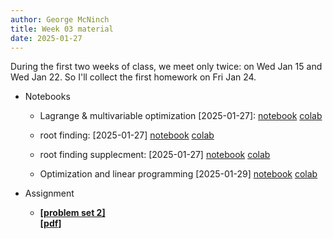 ```yaml
---
author: George McNinch
title: Week 03 material
date: 2025-01-27
---
```


During the first two weeks of class, we meet only twice: on Wed Jan 15
and Wed Jan 22. So I'll collect the first homework on Fri Jan 24.

- Notebooks

  - Lagrange & multivariable optimization [2025-01-27]:
    [notebook](/course-content/week03-01--lagrange.ipynb)
    [colab](https://colab.research.google.com/github/gmcninch-tufts/2025-Sp-Math087/blob/main/course-content/week03-01--lagrange.ipynb)

  - root finding: [2025-01-27]
    [notebook](/course-content/week03-02--root-finding.ipynb)
    [colab](https://colab.research.google.com/github/gmcninch-tufts/2025-Sp-Math087/blob/main/course-content/week03-02--root-finding.ipynb)

  - root finding supplecment: [2025-01-27]
    [notebook](/course-content/week03-03--root-supplement.ipynb)
    [colab](https://colab.research.google.com/github/gmcninch-tufts/2025-Sp-Math087/blob/main/course-content/week03-03--root-supplement.ipynb)


  - Optimization and linear programming [2025-01-29]
	[notebook](/course-content/week03-04--optimization-and-linprog.ipynb)
    [colab](https://colab.research.google.com/github/gmcninch-tufts/2025-Sp-Math087/blob/main/course-content/week03-04--optimization-and-linprog.ipynb)

- Assignment
    
	- [**[problem set 2]**](/course-assignments/PS02--2025-01-31.html)  
	  [**[pdf]**](/course-assignments/PS02--2025-01-31.pdf)
